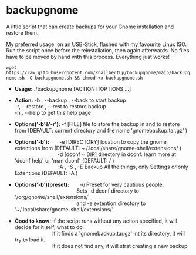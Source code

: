 # backupgnome
A little script that can create backups for your Gnome installation and restore them.

My preferred usage: on an USB-Stick, flashed with my favourite Linux ISO. Run the script once before the reinstallation, then again afterwards. No files have to be moved by hand with this process. Everything just works!

`wget https://raw.githubusercontent.com/KnallbertLp/backupgnome/main/backupgnome.sh -O backupgnome.sh && chmod +x backupgnome.sh`

* **Usage:** ./backupgnome [ACTION] [OPTIONS ...]

* **Action:**             	  -b , --backup , --back 	to start backup<br />
                      	-r, --restore , --rest 	to restore backup<br />
                    	  -h , --help             to get this help page<br />

* **Options('-b'&'-r'):** -f [FILE] file to store the backup in and to restore from  (DEFAULT: current directory and file name 'gnomebackup.tar.gz' )<br />
* **Options('-b'):**  -e [DIRECTORY] location to copy the gnome extentions from  (DEFAULT: ~ /.local/share/gnome-shell/extensions/ )<br />
         -d [dconf ~ DIR] directory in dconf. learn more at 'dconf help' or 'man dconf'  (DEFAULT: / )<br />
         -A , -S , -E Backup All the things, only Settings or only Extentions (DEFAULT: -A )
* **Options('-b')(preset):**  -u Preset for very cautious people. <br />            Sets -d dconf directory to '/org/gnome/shell/extensions/'<br />            and -e extention directory to '~/.local/share/gnome-shell/extensions/' <br />

* **Good to know:**		If the script runs without any action specified, it will decide for it self, what to do.<br />
        If it finds a 'gnomebackup.tar.gz' int its directory, it will try to load it.<br />
        If it does not find any, it will strat creating a new backup <br />
